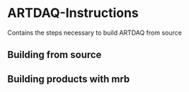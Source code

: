 # ARTDAQ-Instructions
Contains the steps necessary to build ARTDAQ from source

## Building from source


## Building products with mrb
